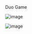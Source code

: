 Duo Game

![image](https://github.com/user-attachments/assets/fadfcba9-7c38-41be-bd7e-416aa33fcc5d)

![image](https://github.com/user-attachments/assets/dc5f7368-82ee-4b44-9f8b-76a99d2cc785)

